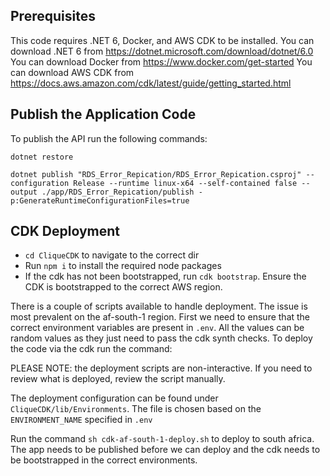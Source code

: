 ## Prerequisites

This code requires .NET 6, Docker, and AWS CDK to be installed.
You can download .NET 6 from https://dotnet.microsoft.com/download/dotnet/6.0
You can download Docker from https://www.docker.com/get-started
You can download AWS CDK from https://docs.aws.amazon.com/cdk/latest/guide/getting_started.html


## Publish the Application Code

To publish the API run the following commands:

```
dotnet restore

dotnet publish "RDS_Error_Repication/RDS_Error_Repication.csproj" --configuration Release --runtime linux-x64 --self-contained false --output ./app/RDS_Error_Repication/publish -p:GenerateRuntimeConfigurationFiles=true
```

## CDK Deployment

- `cd CliqueCDK` to navigate to the correct dir
- Run `npm i` to install the required node packages
- If the cdk has not been bootstrapped, run `cdk bootstrap`. Ensure the CDK is bootstrapped to the correct AWS region.

There is a couple of scripts available to handle deployment. The issue is most prevalent on the af-south-1 region.
First we need to ensure that the correct environment variables are present in `.env`. All the values can be random values as they just need to pass the cdk synth checks.
To deploy the code via the cdk run the command:

PLEASE NOTE: the deployment scripts are non-interactive. If you need to review what is deployed, review the script manually. 

The deployment configuration can be found under `CliqueCDK/lib/Environments`. The file is chosen based on the `ENVIRONMENT_NAME`
specified in `.env`

Run the command `sh cdk-af-south-1-deploy.sh` to deploy to south africa. The app needs to be published before we can deploy 
and the cdk needs to be bootstrapped in the correct environments. 
